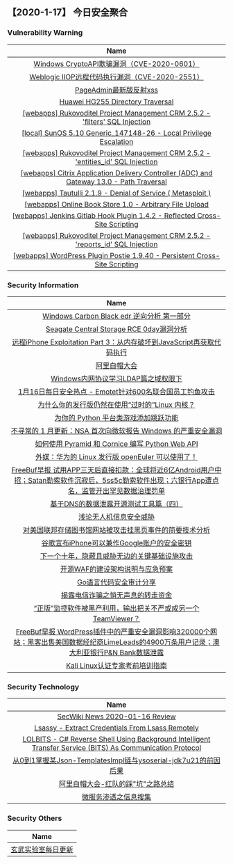 
 ##   【2020-1-17】 今日安全聚合


###  						       							Vulnerability Warning

|                             Name                             |
| :----------------------------------------------------------: |
|[Windows CryptoAPI欺骗漏洞（CVE-2020-0601）](https://www.seebug.org/vuldb/ssvid-98126)|
|[Weblogic IIOP远程代码执行漏洞（CVE-2020-2551）](https://www.seebug.org/vuldb/ssvid-98125)|
|[PageAdmin最新版反射xss](https://www.seebug.org/vuldb/ssvid-95676)|
|[Huawei HG255 Directory Traversal](https://cxsecurity.com/issue/WLB-2020010125)|
|[[webapps] Rukovoditel Project Management CRM 2.5.2 - 'filters' SQL Injection](https://www.exploit-db.com/exploits/47934)|
|[[local] SunOS 5.10 Generic_147148-26 - Local Privilege Escalation](https://www.exploit-db.com/exploits/47932)|
|[[webapps] Rukovoditel Project Management CRM 2.5.2 - 'entities_id' SQL Injection](https://www.exploit-db.com/exploits/47931)|
|[[webapps] Citrix Application Delivery Controller (ADC) and Gateway 13.0 - Path Traversal](https://www.exploit-db.com/exploits/47930)|
|[[webapps] Tautulli 2.1.9 - Denial of Service ( Metasploit )](https://www.exploit-db.com/exploits/47929)|
|[[webapps] Online Book Store 1.0 - Arbitrary File Upload](https://www.exploit-db.com/exploits/47928)|
|[[webapps] Jenkins Gitlab Hook Plugin 1.4.2 - Reflected Cross-Site Scripting](https://www.exploit-db.com/exploits/47927)|
|[[webapps] Rukovoditel Project Management CRM 2.5.2 - 'reports_id' SQL Injection](https://www.exploit-db.com/exploits/47926)|
|[[webapps] WordPress Plugin Postie 1.9.40 - Persistent Cross-Site Scripting](https://www.exploit-db.com/exploits/47925)|

### 						        							Security Information
|                             Name                                    |
| :----------------------------------------------------------: |
|[Windows Carbon Black edr 逆向分析 第一部分](https://www.anquanke.com/post/id/197312)|
|[Seagate Central Storage RCE 0day漏洞分析](https://www.anquanke.com/post/id/197345)|
|[远程iPhone Exploitation Part 3：从内存破坏到JavaScript再获取代码执行](https://www.anquanke.com/post/id/197084)|
|[阿里白帽大会](https://www.anquanke.com/post/id/197364)|
|[Windows内网协议学习LDAP篇之域权限下](https://www.anquanke.com/post/id/197329)|
|[1月16日每日安全热点 - Emotet针对600名联合国员工钓鱼攻击](https://www.anquanke.com/post/id/197347)|
|[为什么你的发行版仍然在使用“过时的”Linux 内核？](https://linux.cn/article-11791-1.html?utm_source=rss&utm_medium=rss)|
|[为你的 Python 平台类游戏添加跳跃功能](https://linux.cn/article-11790-1.html?utm_source=rss&utm_medium=rss)|
|[不寻常的 1 月更新：NSA 首次向微软报告 Windows 的严重安全漏洞](https://linux.cn/article-11789-1.html?utm_source=rss&utm_medium=rss)|
|[如何使用 Pyramid 和 Cornice 编写 Python Web API](https://linux.cn/article-11788-1.html?utm_source=rss&utm_medium=rss)|
|[外媒：华为的 Linux 发行版 openEuler 可以使用了！](https://linux.cn/article-11787-1.html?utm_source=rss&utm_medium=rss)|
|[FreeBuf早报  试用APP三天后直接扣款：全球将近6亿Android用户中招；Satan勒索软件沉寂后，5ss5c勒索软件出现；六银行App遭点名，监管开出罕见数据治理罚单](https://www.freebuf.com/news/225692.html)|
|[基于DNS的数据泄露开源测试工具篇（四）](https://www.freebuf.com/sectool/224233.html)|
|[浅论无人机信息安全威胁](https://www.freebuf.com/news/224578.html)|
|[对美国联邦存储图书馆网站被攻击挂黑页事件的简要技术分析](https://www.freebuf.com/articles/neopoints/224824.html)|
|[谷歌宣布iPhone可以兼作Google账户的安全密钥](https://www.freebuf.com/news/225627.html)|
|[下一个十年，隐蔽且威胁无边的关键基础设施攻击](https://www.freebuf.com/articles/ics-articles/224313.html)|
|[开源WAF的建设架构说明与应急预案](https://www.freebuf.com/articles/web/224472.html)|
|[Go语言代码安全审计分享](https://www.freebuf.com/articles/web/224363.html)|
|[揭露电信诈骗之悄无声息的转走资金](https://www.freebuf.com/articles/terminal/223878.html)|
|[“正版”监控软件被黑产利用，输出把关不严或成另一个TeamViewer？](https://www.freebuf.com/articles/system/225335.html)|
|[FreeBuf早报  WordPress插件中的严重安全漏洞影响320000个网站；黑客出售美国数据经纪商LimeLeads的4900万条用户记录；澳大利亚银行P&N Bank数据泄露](https://www.freebuf.com/news/225583.html)|
|[Kali Linux认证专家考前培训指南](https://www.freebuf.com/articles/system/223975.html)|

### 						        							Security  Technology
|                             Name                                    |
| :----------------------------------------------------------: |
|[SecWiki News 2020-01-16 Review](http://www.sec-wiki.com/?2020-01-16)|
|[Lsassy - Extract Credentials From Lsass Remotely](http://www.kitploit.com/2020/01/lsassy-extract-credentials-from-lsass.html)|
|[LOLBITS - C# Reverse Shell Using Background Intelligent Transfer Service (BITS) As Communication Protocol](http://www.kitploit.com/2020/01/lolbits-c-reverse-shell-using.html)|
|[从0到1掌握某Json-TemplatesImpl链与ysoserial-jdk7u21的前因后果](http://xz.aliyun.com/t/7096)|
|[阿里白帽大会-红队的踩"坑"之路总结](http://xz.aliyun.com/t/7103)|
|[微服务渗透之信息搜集](http://xz.aliyun.com/t/7099)|

### 						        							Security  Others
|                             Name                                    |
| :----------------------------------------------------------: |
|[玄武实验室每日更新](https://weibo.com/p/1006065582522936/wenzhang?from=page_100606_profile&wvr=6&mod=wenzhangmore)|

